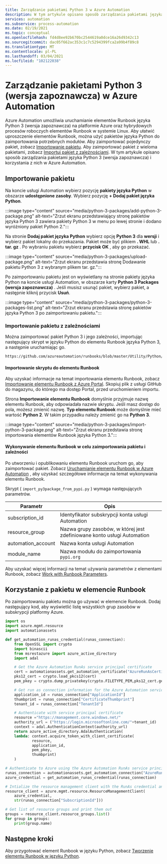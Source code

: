 ```yaml
---
title: Zarządzanie pakietami Python 3 w Azure Automation
description: W tym artykule opisano sposób zarządzania pakietami języka Python 3 (wersja zapoznawcza) w Azure Automation.
services: automation
ms.subservice: process-automation
ms.date: 02/19/2021
ms.topic: conceptual
ms.openlocfilehash: fd4d8ee92b670bc2544619a0dce16a26d9342c13
ms.sourcegitcommit: dac05f662ac353c1c7c5294399fca2a99b4f89c8
ms.translationtype: MT
ms.contentlocale: pl-PL
ms.lasthandoff: 03/04/2021
ms.locfileid: "102122038"
---
```

# <a name="manage-python-3-packages-preview-in-azure-automation"></a>Zarządzanie pakietami Python 3 (wersja zapoznawcza) w Azure Automation

Azure Automation umożliwia uruchamianie elementów Runbook języka Python 3 (wersja zapoznawcza) na platformie Azure oraz hybrydowych procesów roboczych elementów Runbook w systemie Linux. Aby ułatwić uproszczenie elementów Runbook, można użyć pakietów języka Python do zaimportowania potrzebnych modułów. Aby zaimportować pojedynczy pakiet, zobacz [Importowanie pakietu](#import-a-package). Aby zaimportować pakiet z wieloma pakietami, zobacz [Importuj pakiet z zależnościami](#import-a-package-with-dependencies). W tym artykule opisano sposób zarządzania pakietami języka Python 3 (wersja zapoznawcza) i korzystania z nich w Azure Automation.

## <a name="import-a-package"></a>Importowanie pakietu

Na koncie usługi Automation wybierz pozycję **pakiety języka Python** w obszarze **udostępnione zasoby**. Wybierz pozycję **+ Dodaj pakiet języka Python**.

:::image type="content" source="media/python-3-packages/add-python-3-package.png" alt-text="Zrzut ekranu przedstawiający stronę pakietów języka Python 3 zawiera pakiety Python 3 w menu po lewej stronie i dodano wyróżniony pakiet Python 2.":::

Na stronie **Dodaj pakiet języka Python** wybierz opcję **Python 3** dla **wersji** i wybierz pakiet lokalny do przekazania. Pakiet może być plikiem **. WHL** lub **. tar. gz** . Po wybraniu pakietu wybierz **przycisk OK** , aby go przekazać.

:::image type="content" source="media/python-3-packages/upload-package.png" alt-text="Zrzut ekranu przedstawia stronę Dodawanie pakietu Python 3 z wybranym plikem tar. gz.":::

Po zaimportowaniu pakietu jest on wyświetlany na stronie pakiety języka Python na koncie usługi Automation, w obszarze karty **Python 3 Packages (wersja zapoznawcza)** . Jeśli musisz usunąć pakiet, wybierz pakiet, a następnie kliknij przycisk **Usuń**.

:::image type="content" source="media/python-3-packages/python-3-packages-list.png" alt-text="Zrzut ekranu przedstawia stronę pakietów języka Python 3 po zaimportowaniu pakietu.":::

### <a name="import-a-package-with-dependencies"></a>Importowanie pakietu z zależnościami

Można zaimportować pakiet Python 3 i jego zależności, importując następujący skrypt w języku Python do elementu Runbook języka Python 3, a następnie uruchamiając go.

```cmd
https://github.com/azureautomation/runbooks/blob/master/Utility/Python/import_py3package_from_pypi.py
```

#### <a name="importing-the-script-into-a-runbook"></a>Importowanie skryptu do elementu Runbook
Aby uzyskać informacje na temat importowania elementu Runbook, zobacz [Importowanie elementu Runbook z Azure Portal](manage-runbooks.md#import-a-runbook-from-the-azure-portal). Skopiuj plik z usługi GitHub do magazynu, do którego ma dostęp Portal, przed uruchomieniem importu.

Strona **Importowanie elementu Runbook** domyślnie przyjmuje nazwę elementu Runbook, aby odpowiadała nazwie skryptu. Jeśli masz dostęp do pola, możesz zmienić nazwę. **Typ elementu Runbook** może domyślnie mieć wartość **Python 2**. W takim przypadku należy zmienić go na **Python 3**.

:::image type="content" source="media/python-3-packages/import-python-3-package.png" alt-text="Zrzut ekranu przedstawia stronę importowania elementów Runbook języka Python 3.":::

#### <a name="executing-the-runbook-to-import-the-package-and-dependencies"></a>Wykonywanie elementu Runbook w celu zaimportowania pakietu i zależności

Po utworzeniu i opublikowaniu elementu Runbook uruchom go, aby zaimportować pakiet. Zobacz [Uruchamianie elementu Runbook w Azure Automation](start-runbooks.md) , aby uzyskać szczegółowe informacje na temat wykonywania elementu Runbook.

Skrypt ( `import_py3package_from_pypi.py` ) wymaga następujących parametrów.

| Parametr | Opis |
|---------------|-----------------|
|subscription_id | Identyfikator subskrypcji konta usługi Automation |
| resource_group | Nazwa grupy zasobów, w której jest zdefiniowane konto usługi Automation |
| automation_account | Nazwa konta usługi Automation |
| module_name | Nazwa modułu do zaimportowania `pypi.org` |

Aby uzyskać więcej informacji na temat używania parametrów z elementami Runbook, zobacz [Work with Runbook Parameters](start-runbooks.md#work-with-runbook-parameters).

## <a name="use-a-package-in-a-runbook"></a>Korzystanie z pakietu w elemencie Runbook

Po zaimportowaniu pakietu można go używać w elemencie Runbook. Dodaj następujący kod, aby wyświetlić listę wszystkich grup zasobów w subskrypcji platformy Azure.

```python
import os  
import azure.mgmt.resource  
import automationassets  

def get_automation_runas_credential(runas_connection):  
    from OpenSSL import crypto  
    import binascii  
    from msrestazure import azure_active_directory  
    import adal 

    # Get the Azure Automation RunAs service principal certificate  
    cert = automationassets.get_automation_certificate("AzureRunAsCertificate")  
    pks12_cert = crypto.load_pkcs12(cert)  
    pem_pkey = crypto.dump_privatekey(crypto.FILETYPE_PEM,pks12_cert.get_privatekey())  

    # Get run as connection information for the Azure Automation service principal 
    application_id = runas_connection["ApplicationId"]  
    thumbprint = runas_connection["CertificateThumbprint"]  
    tenant_id = runas_connection["TenantId"]  

    # Authenticate with service principal certificate  
    resource ="https://management.core.windows.net/"  
    authority_url = ("https://login.microsoftonline.com/"+tenant_id)  
    context = adal.AuthenticationContext(authority_url)  
    return azure_active_directory.AdalAuthentication(  
    lambda: context.acquire_token_with_client_certificate(  
            resource,  
            application_id,  
            pem_pkey,  
            thumbprint) 
    ) 

# Authenticate to Azure using the Azure Automation RunAs service principal  
runas_connection = automationassets.get_automation_connection("AzureRunAsConnection")  
azure_credential = get_automation_runas_credential(runas_connection)  

# Intialize the resource management client with the RunAs credential and subscription  
resource_client = azure.mgmt.resource.ResourceManagementClient(  
    azure_credential,  
    str(runas_connection["SubscriptionId"]))  

# Get list of resource groups and print them out  
groups = resource_client.resource_groups.list()  
for group in groups:  
    print(group.name) 
```

## <a name="next-steps"></a>Następne kroki

Aby przygotować element Runbook w języku Python, zobacz [Tworzenie elementu Runbook w języku Python](learn/automation-tutorial-runbook-textual-python-3.md).
